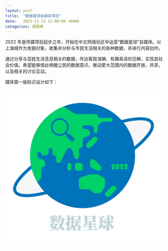 ```yaml
---
layout: post
title:  "数据星球自媒体项目"
date:   2022-11-13 11:00:00 +0800
categories: 里程碑
---
```


2022 年是传媒项目起步之年，开始在中文网络社区中运营“数据星球”自媒体。以上海城作为发掘对象，收集并分析与市民生活相关的各种数据，并进行内容创作。

通过分享与百姓生活息息相关的数据，传达客观准确、有趣易读的见解，实现其社会价值。希望能够借此唤醒公民的数据意识，推动更大范围内的数据开放、共享，以及相关的讨论互动。

媒体第一版标识设计如下：

![数据星球logo](/assets/image/数据星球.jpg)